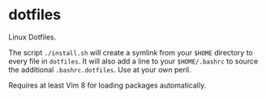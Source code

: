 # dotfiles
Linux Dotfiles.

The script `./install.sh` will create a symlink from your `$HOME` directory to every file in `dotfiles`.
It will also add a line to your `$HOME/.bashrc` to source the additional `.bashrc.dotfiles`.
Use at your own peril.

Requires at least Vim 8 for loading packages automatically.
